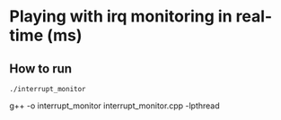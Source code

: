 # Playing with irq monitoring in real-time (ms)
## How to run
```
./interrupt_monitor
```
g++ -o interrupt_monitor interrupt_monitor.cpp -lpthread
